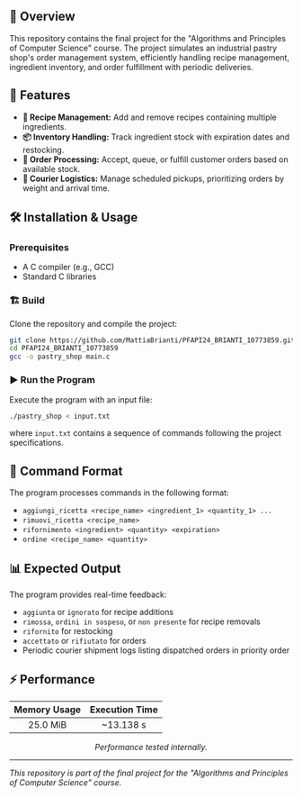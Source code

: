 ## 📌 Overview
This repository contains the final project for the "Algorithms and Principles of Computer Science" course. The project simulates an industrial pastry shop's order management system, efficiently handling recipe management, ingredient inventory, and order fulfillment with periodic deliveries.

## 🚀 Features
- **📖 Recipe Management:** Add and remove recipes containing multiple ingredients.
- **📦 Inventory Handling:** Track ingredient stock with expiration dates and restocking.
- **🛒 Order Processing:** Accept, queue, or fulfill customer orders based on available stock.
- **🚚 Courier Logistics:** Manage scheduled pickups, prioritizing orders by weight and arrival time.

## 🛠 Installation & Usage
### Prerequisites
- A C compiler (e.g., GCC)
- Standard C libraries

### 🏗 Build
Clone the repository and compile the project:
```sh
git clone https://github.com/MattiaBrianti/PFAPI24_BRIANTI_10773859.git
cd PFAPI24_BRIANTI_10773859
gcc -o pastry_shop main.c
```

### ▶ Run the Program
Execute the program with an input file:
```sh
./pastry_shop < input.txt
```
where `input.txt` contains a sequence of commands following the project specifications.

## 📝 Command Format
The program processes commands in the following format:
- `aggiungi_ricetta <recipe_name> <ingredient_1> <quantity_1> ...`
- `rimuovi_ricetta <recipe_name>`
- `rifornimento <ingredient> <quantity> <expiration>`
- `ordine <recipe_name> <quantity>`

## 📊 Expected Output
The program provides real-time feedback:
- `aggiunta` or `ignorato` for recipe additions
- `rimossa`, `ordini in sospeso`, or `non presente` for recipe removals
- `rifornito` for restocking
- `accettato` or `rifiutato` for orders
- Periodic courier shipment logs listing dispatched orders in priority order

## ⚡ Performance
<div align="center">

| **Memory Usage**       | **Execution Time** |
|:----------------------:|:-----------------:|
| 25.0 MiB              | ~13.138 s         |

*Performance tested internally.*

</div>


---

_This repository is part of the final project for the "Algorithms and Principles of Computer Science" course._

